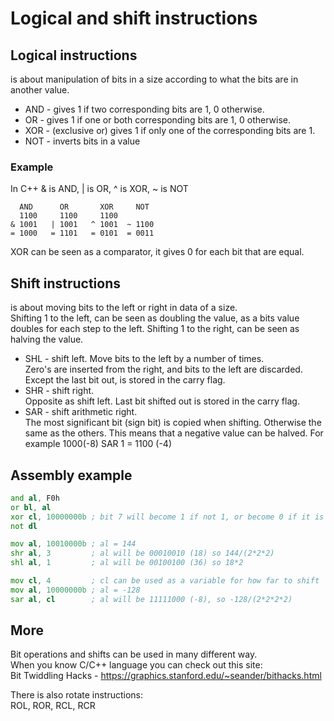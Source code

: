 # Logical and shift instructions

## Logical instructions
is about manipulation of bits in a size according to what the bits are in another value.

- AND - gives 1 if two corresponding bits are 1, 0 otherwise. <br>
- OR - gives 1 if one or both corresponding bits are 1, 0 otherwise. <br>
- XOR - (exclusive or) gives 1 if only one of the corresponding bits are 1. <br>
- NOT - inverts bits in a value

### Example
In C++   & is AND, | is OR, ^ is XOR, ~ is NOT
```
  AND      OR       XOR     NOT
  1100     1100     1100
& 1001   | 1001   ^ 1001  ~ 1100
= 1000   = 1101   = 0101  = 0011
```
XOR can be seen as a comparator, it gives 0 for each bit that are equal.

## Shift instructions
is about moving bits to the left or right in data of a size. <br>
Shifting 1 to the left, can be seen as doubling the value, as a bits value doubles for each step to the left.
Shifting 1 to the right, can be seen as halving the value.


- SHL - shift left. Move bits to the left by a number of times. <br>
Zero's are inserted from the right, and bits to the left are discarded.
Except the last bit out, is stored in the carry flag.  
- SHR - shift right. <br>
Opposite as shift left. Last bit shifted out is stored in the carry flag.
- SAR - shift arithmetic right. <br>
The most significant bit (sign bit) is copied when shifting. Otherwise the same as the others.
This means that a negative value can be halved. For example 1000(-8) SAR 1 = 1100 (-4)

## Assembly example
```asm
and al, F0h
or bl, al
xor cl, 10000000b ; bit 7 will become 1 if not 1, or become 0 if it is 1
not dl

mov al, 10010000b ; al = 144
shr al, 3         ; al will be 00010010 (18) so 144/(2*2*2)
shl al, 1         ; al will be 00100100 (36) so 18*2

mov cl, 4         ; cl can be used as a variable for how far to shift
mov al, 10000000b ; al = -128
sar al, cl        ; al will be 11111000 (-8), so -128/(2*2*2*2)
```

## More
Bit operations and shifts can be used in many different way. <br>
When you know C/C++ language you can check out this site: <br>
Bit Twiddling Hacks - https://graphics.stanford.edu/~seander/bithacks.html

There is also rotate instructions:<br>
ROL, ROR, RCL, RCR

